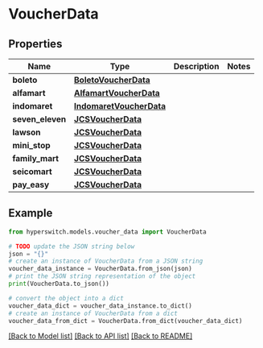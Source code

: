 # VoucherData


## Properties

Name | Type | Description | Notes
------------ | ------------- | ------------- | -------------
**boleto** | [**BoletoVoucherData**](BoletoVoucherData.md) |  | 
**alfamart** | [**AlfamartVoucherData**](AlfamartVoucherData.md) |  | 
**indomaret** | [**IndomaretVoucherData**](IndomaretVoucherData.md) |  | 
**seven_eleven** | [**JCSVoucherData**](JCSVoucherData.md) |  | 
**lawson** | [**JCSVoucherData**](JCSVoucherData.md) |  | 
**mini_stop** | [**JCSVoucherData**](JCSVoucherData.md) |  | 
**family_mart** | [**JCSVoucherData**](JCSVoucherData.md) |  | 
**seicomart** | [**JCSVoucherData**](JCSVoucherData.md) |  | 
**pay_easy** | [**JCSVoucherData**](JCSVoucherData.md) |  | 

## Example

```python
from hyperswitch.models.voucher_data import VoucherData

# TODO update the JSON string below
json = "{}"
# create an instance of VoucherData from a JSON string
voucher_data_instance = VoucherData.from_json(json)
# print the JSON string representation of the object
print(VoucherData.to_json())

# convert the object into a dict
voucher_data_dict = voucher_data_instance.to_dict()
# create an instance of VoucherData from a dict
voucher_data_from_dict = VoucherData.from_dict(voucher_data_dict)
```
[[Back to Model list]](../README.md#documentation-for-models) [[Back to API list]](../README.md#documentation-for-api-endpoints) [[Back to README]](../README.md)


